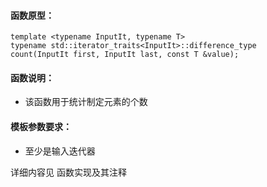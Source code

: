 
#### 函数原型：
```
template <typename InputIt, typename T>
typename std::iterator_traits<InputIt>::difference_type
count(InputIt first, InputIt last, const T &value);
```

#### 函数说明：
* 该函数用于统计制定元素的个数

#### 模板参数要求：
* 至少是输入迭代器

详细内容见 函数实现及其注释


